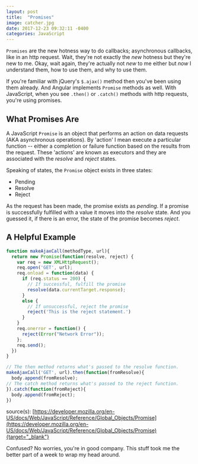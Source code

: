 ```yaml
---
layout: post
title:  "Promises"
image: catcher.jpg
date: 2017-12-23 09:32:11 -0400
categories: JavaScript
---
```

`Promises` are the new hotness way to do callbacks; asynchronous callbacks, like in an http request. Wait, they're not exactly  the _new_ hotness but they're new to me. Okay, wait again, they're actually not _new_ to me either but _now_ I understand them, how to use them, and why to use them.

If you're familiar with jQuery's `$.ajax()` method then you've been using them already. And Angular implements `Promise` methods as well. With JavaScript, when you see `.then()` or `.catch()` methods with http requests, you're using promises.

## What Promises Are

A JavaScript `Promise` is an object that performs an action on data requests (AKA asynchronous operations). By 'action' I mean execute a particular function -- either a completion or failure function based on the results from the request. These 'actions' are known as executors and they are associated with the _resolve_ and _reject_ states. 

Speaking of states, the `Promise` object exists in three states:

- Pending
- Resolve
- Reject

As the request has been made, the promise exists as _pending_. If a promise is successfully fulfilled with a value it moves into the _resolve_ state. And you guessed it, if there is an error, the state of the promise becomes _reject_.

## A Helpful Example

```javascript
function makeAjaxCall(methodType, url){
  return new Promise(function(resolve, reject) {
    var req = new XMLHttpRequest();
    req.open('GET', url);
    req.onload = function(data) {
      if (req.status == 200) {
        // If successful, fulfill the promise
        resolve(data.currentTarget.response);
      }
      else {
        // If unsuccessful, reject the promise
        reject('This is the reject statement.')
      }
    }
    req.onerror = function() {
      reject(Error("Network Error"));
    };
    req.send();
  })
}

// The then method returns what's passed to the resolve function.
makeAjaxCall('GET', url).then(function(fromResolve){
  body.append(fromResolve);
// The catch method returns what's passed to the reject function.
}).catch(function(fromReject){
  body.append(fromReject);
})
```

source(s):
[https://developer.mozilla.org/en-US/docs/Web/JavaScript/Reference/Global_Objects/Promise](https://developer.mozilla.org/en-US/docs/Web/JavaScript/Reference/Global_Objects/Promise){target="_blank"}

Confused? No worries, you're in good company. This stuff took me the better part of a week to wrap my head around.
